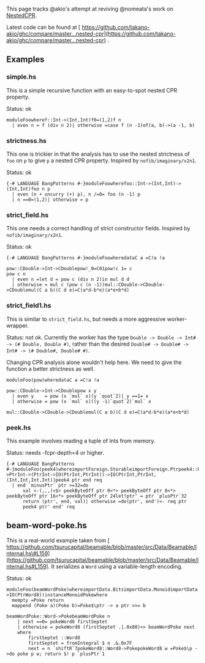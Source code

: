 
This page tracks \@akio's attempt at reviving \@nomeata's work on [NestedCPR](nested-cpr).


Latest code can be found at [ https://github.com/takano-akio/ghc/compare/master...nested-cpr](https://github.com/takano-akio/ghc/compare/master...nested-cpr) .

## Examples

### simple.hs


This is a simple recursive function with an easy-to-spot nested CPR property.


Status: ok

```
moduleFoowheref::Int->(Int,Int)f0=(1,2)f n
  | even n = f (div n 2)| otherwise =case f (n -1)of(a, b)->(a -1, b)
```

### strictness.hs


This one is trickier in that the analysis has to use the nested strictness of `foo` on `p` to give `p` a nested CPR property. Inspired by `nofib/imaginary/x2n1`.


Status: ok

```
{-# LANGUAGE BangPatterns #-}moduleFoowherefoo::Int->(Int,Int)->(Int,Int)foo n p
  | even (n + uncurry (+) p), n /=0= foo (n -1) p
  | n ==0=(1,2)| otherwise = p
```

### strict_field.hs


This one needs a correct handling of strict constructor fields. Inspired by `nofib/imaginary/x2n1`.


Status: ok

```
{-# LANGUAGE BangPatterns #-}moduleFoowheredataC a =C!a !a

pow::CDouble->Int->CDoublepow!_0=C01pow!c 1= c
pow c n
  | even n =let d = pow c (div n 2)in mul d d
  | otherwise = mul c (pow c (n -1))mul::CDouble->CDouble->CDoublemul(C a b)(C d e)=C(a*d-b*e)(a*e+b*d)
```

### strict_field1.hs


This is similar to `strict_field.hs`, but needs a more aggressive worker-wrapper.


Status: not ok. Currently the worker has the type `Double -> Double -> Int# -> (# Double, Double #)`, rather than the desired `Double# -> Double# -> Int# -> (# Double#, Double# #)`.


Changing CPR analysis alone wouldn't help here. We need to give the function a better strictness as well.

```
moduleFoo(pow)wheredataC a =C!a !a

pow::CDouble->Int->CDoublepow x y
  | even y    = pow (x `mul` x)(y `quot`2)| y ==1= x
  | otherwise = pow (x `mul` x)((y -1)`quot`2)`mul` x

mul::CDouble->CDouble->CDoublemul(C a b)(C d e)=C(a*d-b*e)(a*e+b*d)
```

### peek.hs


This example involves reading a tuple of Ints from memory.


Status: needs -fcpr-depth=4 or higher.

```
{-# LANGUAGE BangPatterns #-}moduleFoo(peek4)whereimportForeign.StorableimportForeign.Ptrpeek4::PtrInt->PtrInt->(PtrInt->IO(PtrInt,PtrInt))->IO(PtrInt,PtrInt,(Int,Int,Int,Int))peek4 ptr end req
  | end `minusPtr` ptr >=32=do
      val <-(,,,)<$> peekByteOff ptr 0<*> peekByteOff ptr 8<*> peekByteOff ptr 16<*> peekByteOff ptr 24let!ptr' = ptr `plusPtr`32
      return (ptr', end, val)| otherwise =do(ptr', end')<- req ptr
      peek4 ptr' end' req
```

## beam-word-poke.hs


This is a real-world example taken from [ https://github.com/tsurucapital/beamable/blob/master/src/Data/Beamable/Internal.hs\#L159](https://github.com/tsurucapital/beamable/blob/master/src/Data/Beamable/Internal.hs#L159).
It serializes a `Word` using a variable-length encoding.


Status: ok

```
moduleFoo(beamWordPoke)whereimportData.BitsimportData.MonoidimportData.WordimportForeign.PtrimportForeign.StorablenewtypePoke=Poke(PtrWord8->IO(PtrWord8))instanceMonoidPokewhere
  mempty =Poke return
  mappend (Poke a)(Poke b)=Poke$\ptr -> a ptr >>= b

beamWordPoke::Word->PokebeamWordPoke n
    | next ==0= pokeWord8 firstSeptet
    | otherwise = pokeWord8 (firstSeptet .|.0x80)<> beamWordPoke next
    where
        firstSeptet ::Word8
        firstSeptet = fromIntegral $ n .&.0x7F
        next = n `shiftR`7pokeWord8::Word8->PokepokeWord8 w =Poke$\p ->do poke p w; return $! p `plusPtr`1
```